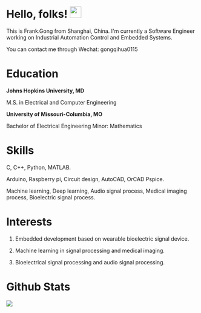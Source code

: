 # Hello, folks! <img src="https://raw.githubusercontent.com/MartinHeinz/MartinHeinz/master/wave.gif" width="30px">

This is Frank.Gong from Shanghai, China. I'm currently a Software Engineer working on Industrial Automation Control and Embedded Systems.

You can contact me through Wechat: gongqihua0115

# Education

**Johns Hopkins University, MD**

M.S. in Electrical and Computer Engineering

**University of Missouri-Columbia, MO**

Bachelor of Electrical Engineering   Minor: Mathematics

# Skills

C, C++, Python, MATLAB.

Arduino, Raspberry pi, Circuit design, AutoCAD, OrCAD Pspice.

Machine learning, Deep learning, Audio signal process, Medical imaging process, Bioelectric signal process.

# Interests

1. Embedded development based on wearable bioelectric signal device.

2. Machine learning in signal processing and medical imaging.

3. Bioelectrical signal processing and audio signal processing.

# Github Stats

<img align="center" src="https://github-readme-stats.vercel.app/api/<CARD_TYPE>/?username=<USERNAME>&theme=<THEME_NAME>" />